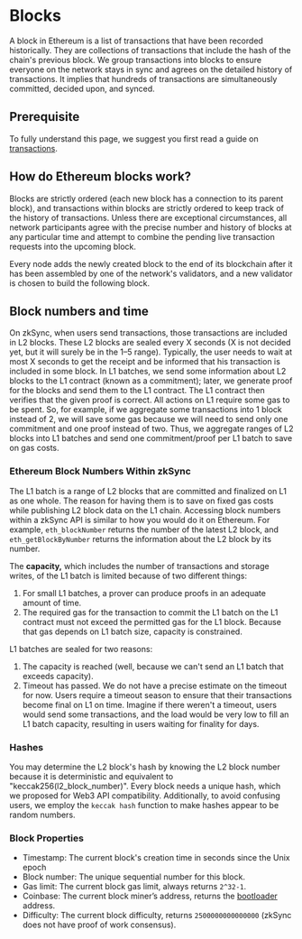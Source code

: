 # Blocks

A block in Ethereum is a list of transactions that have been recorded historically. They are collections of transactions that include the hash of the chain's previous block.
We group transactions into blocks to ensure everyone on the network stays in sync and agrees on the detailed history of transactions. It implies that hundreds of transactions are simultaneously committed, decided upon, and synced.

## Prerequisite

To fully understand this page, we suggest you first read a guide on [transactions](transactions.md).

## How do Ethereum blocks work?

Blocks are strictly ordered (each new block has a connection to its parent block), and transactions within blocks are strictly ordered to keep track of the history of transactions.
Unless there are exceptional circumstances, all network participants agree with the precise number and history of blocks at any particular time and attempt to combine the pending live transaction requests into the upcoming block.

Every node adds the newly created block to the end of its blockchain after it has been assembled by one of the network's validators, and a new validator is chosen to build the following block.

## Block numbers and time

On zkSync, when users send transactions, those transactions are included in L2 blocks. These L2 blocks are sealed every X seconds (X is not decided yet, but it will surely be in the 1–5 range). Typically, the user needs to wait at most X seconds to get the receipt and be informed that his transaction is included in some block.
In L1 batches, we send some information about L2 blocks to the L1 contract (known as a commitment); later, we generate proof for the blocks and send them to the L1 contract. The L1 contract then verifies that the given proof is correct.
All actions on L1 require some gas to be spent. So, for example, if we aggregate some transactions into 1 block instead of 2, we will save some gas because we will need to send only one commitment and one proof instead of two. Thus, we aggregate ranges of L2 blocks into L1 batches and send one commitment/proof per L1 batch to save on gas costs.

### Ethereum Block Numbers Within zkSync

The L1 batch is a range of L2 blocks that are committed and finalized on L1 as one whole. The reason for having them is to save on fixed gas costs while publishing L2 block data on the L1 chain.
Accessing block numbers within a zkSync API is similar to how you would do it on Ethereum. For example, `eth_blockNumber` returns the number of the latest L2 block, and `eth_getBlockByNumber` returns the information about the L2 block by its number.

The **capacity,** which includes the number of transactions and storage writes, of the L1 batch is limited because of two different things:
1. For small L1 batches, a prover can produce proofs in an adequate amount of time.
2. The required gas for the transaction to commit the L1 batch on the L1 contract must not exceed the permitted gas for the L1 block. Because that gas depends on L1 batch size, capacity is constrained.


L1 batches are sealed for two reasons:

1. The capacity is reached (well, because we can't send an L1 batch that exceeds capacity).
2. Timeout has passed. We do not have a precise estimate on the timeout for now.
Users require a timeout season to ensure that their transactions become final on L1 on time.
Imagine if there weren't a timeout, users would send some transactions, and the load would be very low to fill an L1 batch capacity, resulting in users waiting for finality for days.

### Hashes

You may determine the L2 block's hash by knowing the L2 block number because it is deterministic and equivalent to "keccak256(l2_block_number)".
Every block needs a unique hash, which we proposed for Web3 API compatibility. Additionally, to avoid confusing users, we employ the `keccak hash` function to make hashes appear to be random numbers.

### Block Properties
- Timestamp: The current block's creation time in seconds since the Unix epoch
- Block number: The unique sequential number for this block.
- Gas limit: The current block gas limit, always returns `2^32-1`.
- Coinbase:  The current block miner’s address, returns the [bootloader](../contracts/system-contracts.md#bootloader) address.
- Difficulty: The current block difficulty, returns `2500000000000000` (zkSync does not have proof of work consensus).